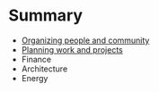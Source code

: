 # Summary

* [Organizing people and community](organizing/README.md)
* [Planning work and projects](projects/README.md)
* Finance
* Architecture
* Energy

